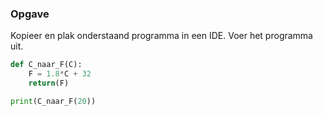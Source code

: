 ### Opgave

Kopieer en plak onderstaand programma in een IDE. Voer het programma uit.

```python
def C_naar_F(C):
    F = 1.8*C + 32
    return(F)

print(C_naar_F(20))
```
